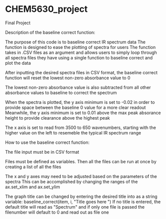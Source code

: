 # CHEM5630_project
Final Project

Description of the baseline correct function:

The purpose of this code is to baseline correct IR spectrum data
	The function is designed to ease the plotting of spectra for users
	The function takes in .CSV files as an argument and allows users to simply loop through all spectra files they have using a single function to baseline correct and plot the data

After inputting the desired spectra files in CSV format, 
	the baseline correct function will reset the lowest non-zero absorbance value to 0

The lowest non-zero absorbance value is also subtracted from all other absorbance values to baseline to correct the spectrum

When the spectra is plotted, the y axis minimum is set to -0.02 in order to provide space between the baseline 0 value for a more clear readout
	Meanwhile, the y axis minimum is set to 0.01 above the max peak absorance height to provide clearance above the highest peak

The x axis is set to read from 3500 to 650 wavenumbers, starting with the higher value on the left to resemeble the typical IR spectrum range

How to use the baseline correct function:

The file input must be in CSV format

Files must be defined as variables.
	Then all the files can be run at once by creating a list of all the files

The x and y axes may need to be adjusted based on the parameters of the spectra
	This can be accomplished by changing the ranges of the ax.set_xlim and ax.set_ylim

The graph title can be changed by entering the desired title into as a string variable: baseline_correct(item, i, "Title goes here ")
	If no title is entered, the default title will read as "Spectrum" and if only one file is passed the filenumber will default to 0 and read out as file one
